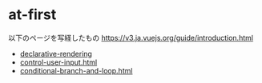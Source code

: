 # at-first

以下のページを写経したもの
https://v3.ja.vuejs.org/guide/introduction.html

* [declarative-rendering](./declarative-rendering.html)
* [control-user-input.html](./control-user-input.html)
* [conditional-branch-and-loop.html](./conditional-branch-and-loop.html)
